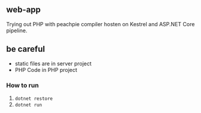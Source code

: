 ## web-app

Trying out PHP with peachpie compiler hosten on Kestrel and ASP.NET Core pipeline.

##  be careful 
- static files are in server project
- PHP Code in PHP project

### How to run
1. `dotnet restore`
2. `dotnet run`